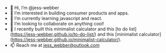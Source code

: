 - 👋 Hi, I’m @jess-webber
- 👀 I’m interested in building consumer products and apps. 
- 🌱 I’m currently learning javascript and react. 
- 💞️ I’m looking to collaborate on anything cool!
- 🔧 I recently built this minimalist calculator and this [to do list] (https://jess-webber.github.io/to-do-list/) and this [minimalist calculator] (https://jess-webber.github.io/minimalist-calculator/)</a>. 
- 📫 Reach me at jess_webber@outlook.com

<!---
jess-webber/jess-webber is a ✨ special ✨ repository because its `README.md` (this file) appears on your GitHub profile.
You can click the Preview link to take a look at your changes.
--->
